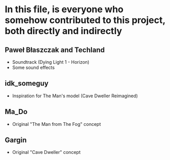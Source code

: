 # In this file, is everyone who somehow contributed to this project, both directly and indirectly
## Paweł Błaszczak and Techland
- Soundtrack (Dying Light 1 - Horizon)
- Some sound effects
## idk_someguy
- Inspiration for The Man's model (Cave Dweller Reimagined)
## Ma_Do
- Original "The Man from The Fog" concept
## Gargin
- Original "Cave Dweller" concept
